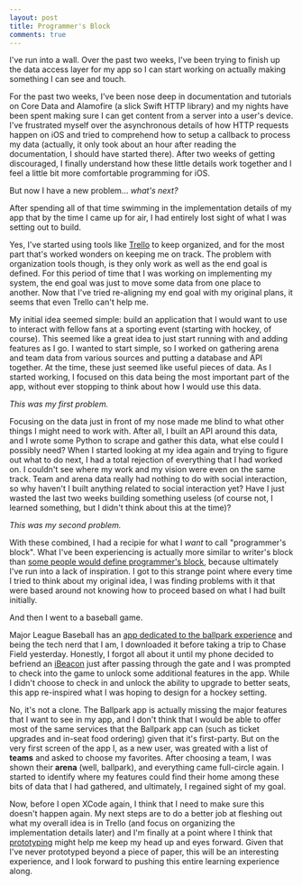 ```yaml
---
layout: post
title: Programmer's Block
comments: true
---
```

I've run into a wall. Over the past two weeks, I've been trying to finish up the data access layer for my app so I can start working on actually making something I can see and touch. 

For the past two weeks, I've been nose deep in documentation and tutorials on Core Data and Alamofire (a slick Swift HTTP library) and my nights have been spent making sure I can get content from a server into a user's device. I've frustrated myself over the asynchronous details of how HTTP requests happen on iOS and tried to comprehend how to setup a callback to process my data (actually, it only took about an hour after reading the documentation, I should have started there). After two weeks of getting discouraged, I finally understand how these little details work together and I feel a little bit more comfortable programming for iOS.

But now I have a new problem... _what's next?_

After spending all of that time swimming in the implementation details of my app that by the time I came up for air, I had entirely lost sight of what I was setting out to build.

Yes, I've started using tools like [Trello](http://trello.com) to keep organized, and for the most part that's worked wonders on keeping me on track. The problem with organization tools though, is they only work as well as the end goal is defined. For this period of time that I was working on implementing my system, the end goal was just to move some data from one place to another. Now that I've tried re-aligning my end goal with my original plans, it seems that even Trello can't help me.

My initial idea seemed simple: build an application that I would want to use to interact with fellow fans at a sporting event (starting with hockey, of course). This seemed like a great idea to just start running with and adding features as I go. I wanted to start simple, so I worked on gathering arena and team data from various sources and putting a database and API together. At the time, these just seemed like useful pieces of data. As I started working, I focused on this data being the most important part of the app, without ever stopping to think about how I would use this data. 

_This was my first problem._

Focusing on the data just in front of my nose made me blind to what other things I might need to work with. After all, I built an API around this data, and I wrote some Python to scrape and gather this data, what else could I possibly need? When I started looking at my idea again and trying to figure out what to do next, I had a total rejection of everything that I had worked on. I couldn't see where my work and my vision were even on the same track. Team and arena data really had nothing to do with social interaction, so why haven't I built anything related to social interaction yet? Have I just wasted the last two weeks building something useless (of course not, I learned something, but I didn't think about this at the time)? 

_This was my second problem._

With these combined, I had a recipie for what I _want_ to call "programmer's block". What I've been experiencing is actually more similar to writer's block than [some people would define programmer's block](http://programmers.stackexchange.com/questions/34867/is-there-such-a-thing-as-programmers-block), because ultimately I've run into a lack of inspiration. I got to this strange point where every time I tried to think about my original idea, I was finding problems with it that were based around not knowing how to proceed based on what I had built initially.

And then I went to a baseball game.

Major League Baseball has an [app dedicated to the ballpark experience](http://mlb.mlb.com/mobile/ballpark/) and being the tech nerd that I am, I downloaded it before taking a trip to Chase Field yesterday. Honestly, I forgot all about it until my phone decided to befriend an [iBeacon](https://en.wikipedia.org/wiki/IBeacon) just after passing through the gate and I was prompted to check into the game to unlock some additional features in the app. While I didn't choose to check in and unlock the ability to upgrade to better seats, this app re-inspired what I was hoping to design for a hockey setting.

No, it's not a clone. The Ballpark app is actually missing the major features that I want to see in my app, and I don't think that I would be able to offer most of the same services that the Ballpark app can (such as ticket upgrades and in-seat food ordering) given that it's first-party. But on the very first screen of the app I, as a new user, was greated with a list of **teams** and asked to choose my favorites. After choosing a team, I was shown their **arena** (well, ballpark), and everything came full-circle again. I started to identify where my features could find their home among these bits of data that I had gathered, and ultimately, I regained sight of my goal.

Now, before I open XCode again, I think that I need to make sure this doesn't happen again. My next steps are to do a better job at fleshing out what my overall idea is in Trello (and focus on organizing the implementation details later) and I'm finally at a point where I think that [prototyping](http://www.appcooker.com) might help me keep my head up and eyes forward. Given that I've never prototyped beyond a piece of paper, this will be an interesting experience, and I look forward to pushing this entire learning experience along.